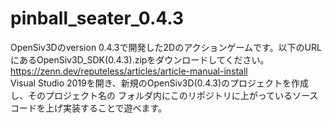 # pinball_seater_0.4.3
OpenSiv3Dのversion 0.4.3で開発した2Dのアクションゲームです。以下のURLにあるOpenSiv3D_SDK(0.4.3).zipをダウンロードしてください。<br>
https://zenn.dev/reputeless/articles/article-manual-install<br>
Visual Studio 2019を開き、新規のOpenSiv3D(0.4.3)のプロジェクトを作成し、そのプロジェクト名の
フォルダ内にこのリポジトリに上がっているソースコードを上げ実装することで遊べます。
